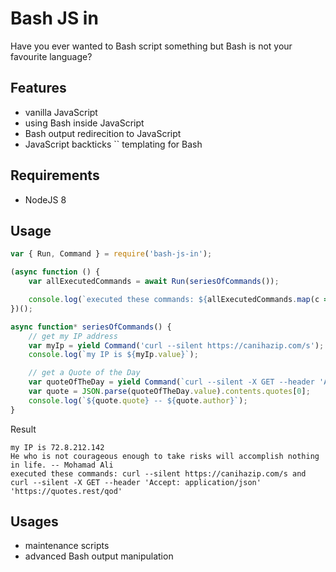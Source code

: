 # Bash JS in

Have you ever wanted to Bash script something but Bash is not your favourite language?

## Features

 - vanilla JavaScript
 - using Bash inside JavaScript
 - Bash output redirecition to JavaScript
 - JavaScript backticks `` templating for Bash

## Requirements

 - NodeJS 8

## Usage

``` javascript
var { Run, Command } = require('bash-js-in');

(async function () {
    var allExecutedCommands = await Run(seriesOfCommands());

    console.log(`executed these commands: ${allExecutedCommands.map(c => c.command).join(' and ')}`);
})();

async function* seriesOfCommands() {
    // get my IP address
    var myIp = yield Command('curl --silent https://canihazip.com/s');
    console.log(`my IP is ${myIp.value}`);

    // get a Quote of the Day
    var quoteOfTheDay = yield Command(`curl --silent -X GET --header 'Accept: application/json' 'https://quotes.rest/qod'`);
    var quote = JSON.parse(quoteOfTheDay.value).contents.quotes[0];
    console.log(`${quote.quote} -- ${quote.author}`);
}
```

Result
``` text
my IP is 72.8.212.142
He who is not courageous enough to take risks will accomplish nothing in life. -- Mohamad Ali
executed these commands: curl --silent https://canihazip.com/s and curl --silent -X GET --header 'Accept: application/json' 'https://quotes.rest/qod'
```

## Usages

 - maintenance scripts
 - advanced Bash output manipulation
